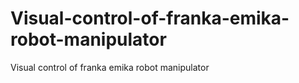 # Visual-control-of-franka-emika-robot-manipulator
Visual control of franka emika robot manipulator
